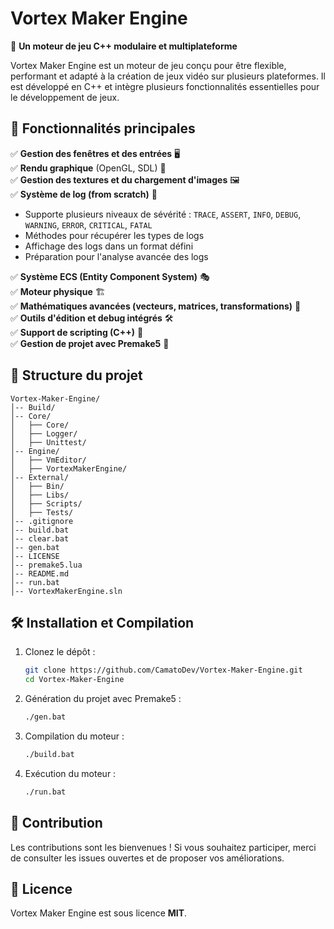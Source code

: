 # Vortex Maker Engine

🚀 **Un moteur de jeu C++ modulaire et multiplateforme**

Vortex Maker Engine est un moteur de jeu conçu pour être flexible, performant et adapté à la création de jeux vidéo sur plusieurs plateformes. Il est développé en C++ et intègre plusieurs fonctionnalités essentielles pour le développement de jeux.

## 📌 Fonctionnalités principales

✅ **Gestion des fenêtres et des entrées** 🖥️  
✅ **Rendu graphique** (OpenGL, SDL) 🎨  
✅ **Gestion des textures et du chargement d'images** 🖼️  
✅ **Système de log (from scratch)** 📝  
   - Supporte plusieurs niveaux de sévérité : `TRACE`, `ASSERT`, `INFO`, `DEBUG`, `WARNING`, `ERROR`, `CRITICAL`, `FATAL`
   - Méthodes pour récupérer les types de logs
   - Affichage des logs dans un format défini
   - Préparation pour l'analyse avancée des logs

✅ **Système ECS (Entity Component System)** 🎭  
✅ **Moteur physique** 🏗️  
✅ **Mathématiques avancées (vecteurs, matrices, transformations)** 📐  
✅ **Outils d'édition et debug intégrés** 🛠️  
✅ **Support de scripting (C++)** 🔄  
✅ **Gestion de projet avec Premake5** 🔧  

## 📂 Structure du projet

```
Vortex-Maker-Engine/
│-- Build/
│-- Core/
│   ├── Core/
│   ├── Logger/
│   ├── Unittest/
│-- Engine/
│   ├── VmEditor/
│   ├── VortexMakerEngine/
│-- External/
│   ├── Bin/
│   ├── Libs/
│   ├── Scripts/
│   ├── Tests/
│-- .gitignore
│-- build.bat
│-- clear.bat
│-- gen.bat
│-- LICENSE
│-- premake5.lua
│-- README.md
│-- run.bat
│-- VortexMakerEngine.sln
```

## 🛠️ Installation et Compilation

1. Clonez le dépôt :
   ```sh
   git clone https://github.com/CamatoDev/Vortex-Maker-Engine.git
   cd Vortex-Maker-Engine
   ```
2. Génération du projet avec Premake5 :
   ```sh
   ./gen.bat
   ```
3. Compilation du moteur :
   ```sh
   ./build.bat
   ```
4. Exécution du moteur :
   ```sh
   ./run.bat
   ```

## 📢 Contribution
Les contributions sont les bienvenues ! Si vous souhaitez participer, merci de consulter les issues ouvertes et de proposer vos améliorations.

## 📜 Licence
Vortex Maker Engine est sous licence **MIT**.
